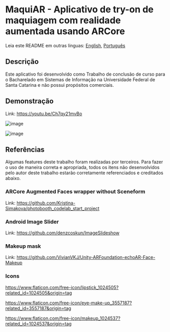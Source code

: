 # MaquiAR - Aplicativo de try-on de maquiagem com realidade aumentada usando ARCore

Leia este README em outras línguas: [English](README.md), [Português](README.pt-br.md)

## Descrição

Este aplicativo foi desenvolvido como Trabalho de conclusão de curso para o Bacharelado em Sistemas de Informação na Universidade Federal de Santa Catarina e não possui propósitos comerciais.

## Demonstração

Link: https://youtu.be/Ch7qy21mvBo

![image](https://user-images.githubusercontent.com/32515099/183312180-658c8aea-859d-4d9d-8ee7-7360af1fc605.png)

![image](https://user-images.githubusercontent.com/32515099/183312195-d83e3a1f-9a2a-455e-8be8-84ff3286fe60.png)


## Referências

Algumas features deste trabalho foram realizadas por terceiros. 
Para fazer o uso de maneira correta e apropriada, todos os itens não desenvolvidos pelo autor deste trabalho estarão corretamente referenciados e creditados abaixo.

### ARCore Augmented Faces wrapper without Sceneform

Link: https://github.com/Kristina-Simakova/photobooth_codelab_start_project

### Android Image Slider

Link: https://github.com/denzcoskun/ImageSlideshow

### Makeup mask

Link: https://github.com/VivianVKJ/Unity-ARFoundation-echoAR-Face-Makeup

### Icons

https://www.flaticon.com/free-icon/lipstick_1024505?related_id=1024505&origin=tag

https://www.flaticon.com/free-icon/eye-make-up_3557187?related_id=3557187&origin=tag

https://www.flaticon.com/free-icon/makeup_1024537?related_id=1024537&origin=tag

